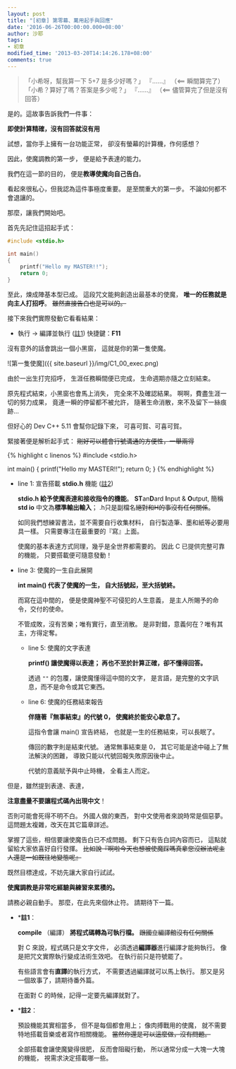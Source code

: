 ```yaml
---
layout: post
title: "[初章] 第零幕、萬用起手與回應"
date: '2016-06-26T00:00:00.000+08:00'
author: 沙耶
tags:
- 初章
modified_time: '2013-03-20T14:14:26.178+08:00'
comments: true
---
```


> 「小希呀，幫我算一下 5+7 是多少好嗎？」
> 『……』  （<== 瞬間算完了）
> 「小希？算好了嗎？答案是多少呢？」
> 『……』  （<== 儘管算完了但是沒有回答）

是的。這故事告訴我們一件事：

**即使計算精確，沒有回答就沒有用**

試想，當你手上擁有一台功能正常，
卻沒有螢幕的計算機，作何感想？

因此，使魔調教的第一步，
便是給予表達的能力。

我們在這一節的目的，
便是**教導使魔向自己告白**。

看起來很私心，但我認為這件事極度重要。
是至關重大的第一步。
不論如何都不會退讓的。

那麼，讓我們開始吧。
<br />

首先先記住這招起手式：

```c
#include <stdio.h>

int main()
{
	printf("Hello my MASTER!!");
    return 0;
}
```

至此，煉成陣基本型已成。
這段咒文能夠創造出最基本的使魔，
**唯一的任務就是向主人打招呼**。
~~雖然直接告白也是可以的。~~

接下來我們實際發動它看看結果：

- 執行 -> 編譯並執行 ([註1](#c1))
	快捷鍵：**F11**
	
沒有意外的話會跳出一個小黑窗，
這就是你的第一隻使魔。

![第一隻使魔]({{ site.baseurl }}/img/C1_00_exec.png)

由於一出生打完招呼，
生涯任務瞬間便已完成，
生命週期亦隨之立刻結束。

原先程式結束，小黑窗也會馬上消失，
完全來不及確認結果。
啊啊，費盡生涯一切的努力成果，
竟連一瞬的停留都不被允許，
隨著生命消散，來不及留下一絲痕跡…

但好心的 Dev C++ 5.11 會幫你記錄下來，
可喜可賀、可喜可賀。
<br />

緊接著便是解析起手式：
~~剛好可以體會行號溝通的方便性，一舉兩得~~

{% highlight c linenos %}
#include <stdio.h>

int main()
{
	printf("Hello my MASTER!!");
    return 0;
}
{% endhighlight %}

- line 1: 宣告搭載 **stdio.h** 機能 ([註2](#c2))
	
	**stdio.h 給予使魔表達和接收指令的機能**。
	**ST**an**D**ard **I**nput & **O**utput, 簡稱 **std io**
	中文為**標準輸出輸入**；
	.h只是副檔名~~絕對和H的事沒有任何關係~~。
	
	如同我們想練習書法，並不需要自行收集材料，
	自行製造筆、墨和紙等必要用具一樣。
	只需要專注在最重要的『寫』上面。
	
	使魔的基本表達方式同理，幾乎是全世界都需要的。
	因此 C 已提供完整可靠的機能，
	只要搭載便可隨意發動！
	
- line 3: 使魔的一生自此展開

	**int main() 代表了使魔的一生，
	自大括號起，至大括號終。**
	
	而寫在這中間的，
	便是使魔神聖不可侵犯的人生意義，
	是主人所賜予的命令，交付的使命。
	
	不管成敗，沒有苦樂；唯有實行，直至消散。
	是非對錯，意義何在？唯有其主，方得定奪。
	
	- line 5: 使魔的文字表達
	
		**printf() 讓使魔得以表達；
		再也不至於計算正確，卻不懂得回答。**
		
		透過 `""` 的包覆，讓使魔懂得這中間的文字，
		是言語，是完整的文字訊息，而不是命令或其它東西。
	
	- line 6: 使魔的任務結束報告
	
		**伴隨著『無事結束』的代號 0，
		使魔終於能安心歇息了。**
		
		這指令會讓 main() 宣告終結，
		也就是一生的任務結束，可以長眠了。
		
		傳回的數字則是結束代號。
		通常無事結束是 0，
		其它可能是途中碰上了無法解決的困難，
		導致只能以代號回報失敗原因後中止。
		
		代號的意義賦予與中止時機，
		全看主人而定。

但是，雖然提到表達、表達，

**注意盡量不要讓程式碼內出現中文**！

否則可能會死得不明不白。
外國人做的東西，
對中文使用者來說時常是個惡夢。
這問題太複雜，改天在其它篇章詳述。
<br />

掌握了這些，相信要讓使魔告白已不成問題。
剩下只有告白詞內容而已，
這點就留給大家依喜好自行發揮。
~~比如說『啊啦今天也想被使魔踩嗎真拿您沒辦法呢主人還是一如既往地變態呢』~~

既然目標達成，不妨先讓大家自行試試。

**使魔調教是非常吃經驗與練習來累積的。**

請務必親自動手。
那麼，在此先來個休止符。
請期待下一篇。


- *<a name="c1"></a>**註1**：

	**compile** （編譯）
	**將程式碼轉為可執行檔。**
	~~跟國立編譯館沒有任何關係~~
	
	對 C 來說，程式碼只是文字文件，
	必須透過**編譯器**進行編譯才能夠執行。
	像是把咒文實際執行變成法術生效吧。
	在執行前只是符號罷了。
	
	有些語言會有**直譯**的執行方式，
	不需要透過編譯就可以馬上執行。
	那又是另一個故事了，請期待番外篇。
	
	在面對 C 的時候，記得一定要先編譯就對了。

- *<a name="c2"></a>**註2**：

	預設機能其實相當多，
	但不是每個都會用上；
	像肉搏戰用的使魔，
	就不需要特地搭載音樂或者寫作相關機能。
	~~當然你還是可以這麼做，沒有問題。~~
	
	全部搭載會讓使魔變得很肥，
	反而會阻礙行動，
	所以通常分成一大塊一大塊的機能，
	視需求決定搭載哪一些。
	